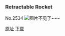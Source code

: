 ### Retractable Rocket
No.2534
![图片不见了~~~](https://imgs.xkcd.com/comics/retractable_rocket.png)

[原址](https://xkcd.com//2534) [下载](https://imgs.xkcd.com/comics/retractable_rocket.png)


